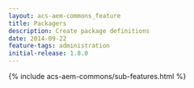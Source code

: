 ```yaml
---
layout: acs-aem-commons_feature
title: Packagers
description: Create package definitions
date: 2014-09-22
feature-tags: administration
initial-release: 1.8.0
---
```


{% include acs-aem-commons/sub-features.html %}
